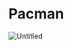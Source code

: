 # Pacman

![Untitled](https://user-images.githubusercontent.com/79264777/126058736-802ccddd-ee4e-4407-ba28-6dcb9e0567fc.png)
